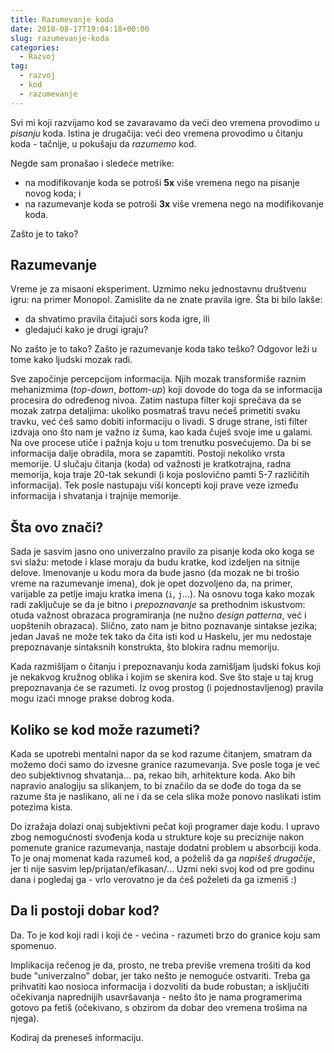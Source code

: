 ```yaml
---
title: Razumevanje koda
date: 2018-08-17T19:04:18+00:00
slug: razumevanje-koda
categories:
  - Razvoj
tag:
  - razvoj
  - kod
  - razumevanje
---
```


Svi mi koji razvijamo kod se zavaravamo da veći deo vremena provodimo u _pisanju_ koda. Istina je drugačija: veći deo vremena provodimo u čitanju koda - tačnije, u pokušaju da _razumemo_ kod.

<!--more-->

Negde sam pronašao i sledeće metrike:

+ na modifikovanje koda se potroši **5x** više vremena nego na pisanje novog koda; i
+ na razumevanje koda se potroši **3x** više vremena nego na modifikovanje koda.

Zašto je to tako?

## Razumevanje

Vreme je za misaoni eksperiment. Uzmimo neku jednostavnu društvenu igru: na primer Monopol. Zamislite da ne znate pravila igre. Šta bi bilo lakše:

+ da shvatimo pravila čitajući sors koda igre, ili
+ gledajući kako je drugi igraju?

No zašto je to tako? Zašto je razumevanje koda tako teško? Odgovor leži u tome kako ljudski mozak radi.

Sve započinje percepcijom informacija. Njih mozak transformiše raznim mehanizmima (_top-down_, _bottom-up_) koji dovode do toga da se informacija procesira do određenog nivoa. Zatim nastupa filter koji sprečava da se mozak zatrpa detaljima: ukoliko posmatraš travu nećeš primetiti svaku travku, već ćeš samo dobiti informaciju o livadi. S druge strane, isti filter izdvaja ono što nam je važno iz šuma, kao kada čuješ svoje ime u galami. Na ove procese utiče i pažnja koju u tom trenutku posvećujemo. Da bi se informacija dalje obradila, mora se zapamtiti. Postoji nekoliko vrsta memorije. U slučaju čitanja (koda) od važnosti je kratkotrajna, radna memorija, koja traje 20-tak sekundi (i koja poslovično pamti 5-7 različitih informacija). Tek posle nastupaju viši koncepti koji prave veze između informacija i shvatanja i trajnije memorije.

## Šta ovo znači?

Sada je sasvim jasno ono univerzalno pravilo za pisanje koda oko koga se svi slažu: metode i klase moraju da budu kratke, kod izdeljen na sitnije delove. Imenovanje u kodu mora da bude jasno (da mozak ne bi trošio vreme na razumevanje imena), dok je opet dozvoljeno da, na primer, varijable za petlje imaju kratka imena (`i`, `j`...). Na osnovu toga kako mozak radi zaključuje se da je bitno i _prepoznavanje_ sa prethodnim iskustvom: otuda važnost obrazaca programiranja (ne nužno _design patterna_, već i uopštenih obrazaca). Slično, zato nam je bitno poznavanje sintakse jezika; jedan Javaš ne može tek tako da čita isti kod u Haskelu, jer mu nedostaje prepoznavanje sintaksnih konstrukta, što blokira radnu memoriju.

Kada razmišljam o čitanju i prepoznavanju koda zamišljam ljudski fokus koji je nekakvog kružnog oblika i kojim se skenira kod. Sve što staje u taj krug prepoznavanja će se razumeti. Iz ovog prostog (i pojednostavljenog) pravila mogu izaći mnoge prakse dobrog koda.

## Koliko se kod može razumeti?

Kada se upotrebi mentalni napor da se kod razume čitanjem, smatram da možemo doći samo do izvesne granice razumevanja. Sve posle toga je već deo subjektivnog shvatanja... pa, rekao bih, arhitekture koda. Ako bih napravio analogiju sa slikanjem, to bi značilo da se dođe do toga da se razume šta je naslikano, ali ne i da se cela slika može ponovo naslikati istim potezima kista.

Do izražaja dolazi onaj subjektivni pečat koji programer daje kodu. I upravo zbog nemogućnosti svođenja koda u strukture koje su preciznije nakon pomenute granice razumevanja, nastaje dodatni problem u absorbciji koda. To je onaj momenat kada razumeš kod, a poželiš da ga _napišeš drugačije_, jer ti nije sasvim lep/prijatan/efikasan/... Uzmi neki svoj kod od pre godinu dana i pogledaj ga - vrlo verovatno je da ćeš poželeti da ga izmeniš :)

## Da li postoji dobar kod?

Da. To je kod koji radi i koji će - većina - razumeti brzo do granice koju sam spomenuo.

Implikacija rečenog je da, prosto, ne treba previše vremena trošiti da kod bude "univerzalno" dobar, jer tako nešto je nemoguće ostvariti. Treba ga prihvatiti kao nosioca informacija i dozvoliti da bude robustan; a isključiti očekivanja naprednijih usavršavanja - nešto što je nama programerima gotovo pa fetiš (očekivano, s obzirom da dobar deo vremena trošima na njega).

Kodiraj da preneseš informaciju.
